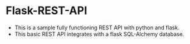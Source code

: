 # Flask-REST-API

* This is a sample fully functioning REST API with python and flask. 
* This basic REST API integrates with a flask SQL-Alchemy database. 
